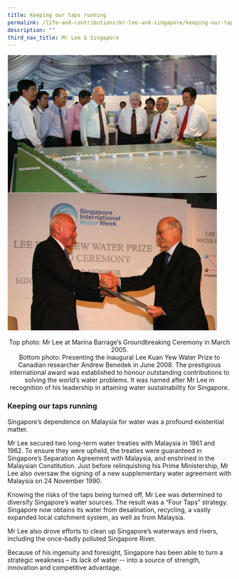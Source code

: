 ```yaml
---
title: Keeping our taps running
permalink: /life-and-contributions/mr-lee-and-singapore/keeping-our-taps-running/
description: ""
third_nav_title: Mr Lee & Singapore
---
```

![Alt text for image on Isomer site](/images/mr-lee-and-singapore/keeping%20our%20taps%20running.jpg)
<center>Top photo: Mr Lee at Marina Barrage’s Groundbreaking Ceremony in March 2005.  <br>
Bottom photo: Presenting the inaugural Lee Kuan Yew Water Prize to Canadian researcher Andrew Benedek in June 2008. The prestigious international award was established to honour outstanding contributions to solving the world’s water problems. It was named after Mr Lee in recognition of his leadership in attaining water sustainability for Singapore.</center>
														
### Keeping our taps running ###

Singapore’s dependence on Malaysia for water was a profound existential matter.


Mr Lee secured two long-term water treaties with Malaysia in 1961 and 1962. To ensure they were upheld, the treaties were guaranteed in Singapore’s Separation Agreement with Malaysia, and enshrined in the Malaysian Constitution. Just before relinquishing his Prime Ministership, Mr Lee also oversaw the signing of a new supplementary water agreement with Malaysia on 24 November 1990.


Knowing the risks of the taps being turned off, Mr Lee was determined to diversify Singapore’s water sources. The result was a “Four Taps” strategy. Singapore now obtains its water from desalination, recycling, a vastly expanded local catchment system, as well as from Malaysia.


Mr Lee also drove efforts to clean up Singapore’s waterways and rivers, including the once-badly polluted Singapore River.


Because of his ingenuity and foresight, Singapore has been able to turn a strategic weakness – its lack of water -- into a source of strength, innovation and competitive advantage.